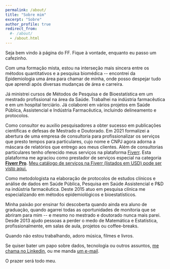 ```yaml
---
permalink: /about/
title: "Sobre mim"
excerpt: "Sobre"
author_profile: true
redirect_from: 
  #- /about/
  - /about.html
---
```


Seja bem vindo à página do FF.
Fique à vontade, enquanto eu passo um cafezinho.

Com uma formação mista, estou na interseção mais sincera entre os métodos quantitativos e a pesquisa biomédica -- encontrei da Epidemiologia uma área para chamar de minha, onde posso despejar tudo que aprendi após diversas mudanças de área e carreira.

Já ministrei cursos de Métodos de Pesquisa e de Bioestatística em um mestrado profissional na área da Saúde.
Trabalhei na indústria farmacêutica e em um hospital terciário.
Já colaborei em vários projetos em Saúde Pública, Assistencial e Indústria Farmacêutica, incluindo delineamento e protocolos.

Como consultor eu auxilio pesquisadores a obter sucesso em publicações científicas e defesas de Mestrado e Doutorado.
Em 2021 formalizei a abertura de uma empresa de consultoria para profissionalizar os serviços que presto tempos para particulares, cujo nome e CNPJ agora adorna a máscara de relatórios que entrego aos meus clientes.
Além de consultorias particulares tenho oferecido meus serviços na plataforma [Fiverr][fiverr-catalogo].
Esta plataforma me agraciou como prestador de serviços especial na categoria [**Fiverr Pro**][fiverr-pro].
[Meu catálogo de serviços na Fiverr (listados em USD) pode ser visto aqui.][fiverr-catalogo]

Como metodologista na elaboração de protocolos de estudos clínicos e análise de dados em Saúde Pública, Pesquisa em Saúde Assistencial e P&D na indústria farmacêutica.
Deste 2015 atuo em pesquisa clínica me especializando em métodos epidemiológicos e bioestatísticos.

Minha paixão por ensinar foi descoberta quando ainda era aluno de graduação, quando agarrei todas as oportunidades de monitoria que se abriram para mim -- e mesmo no mestrado e doutorado nunca mais parei.
Desde 2013 ajudo pessoas a perder o medo de Matemática e Estatística, profissionalmente, em salas de aula, projetos ou coffee-breaks.

Quando não estou trabalhando, adoro música, filmes e livros.

Se quiser bater um papo sobre dados, tecnologia ou outros assuntos, [me chama no Linkedin][linkedin], ou me manda [um e-mail][email].

O prazer será todo meu.

[email]: mailto:prof.felipefigueiredo@gmail.com
[linkedin]: https://www.linkedin.com/in/philsf/
[fiverr-base]: https://www.fiverr.com/
[fiverr-pro]: https://www.fiverr.com/pro/about
[fiverr-catalogo]: https://www.fiverr.com/freelancers/philsf79

